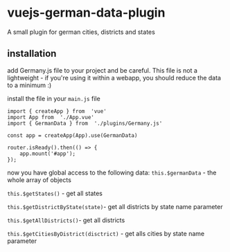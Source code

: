 # vuejs-german-data-plugin
A small plugin for german cities, districts and states


## installation
add Germany.js file to your project and be careful. This file is not a lightweight - if you're using it within a webapp, you should reduce the data to a minimum :) 

install the file in your ``main.js`` file

~~~ 
import { createApp } from  'vue'
import App from  './App.vue'
import { GermanData } from  './plugins/Germany.js'

const app = createApp(App).use(GermanData)

router.isReady().then(() => {
	app.mount('#app');
});
~~~

now you have global access to the following data:
``this.$germanData`` - the whole array of objects

``this.$getStates()`` - get all states

``this.$getDistrictByState(state)``- get all districts by state name parameter

``this.$getAllDistricts()``- get all districts

``this.$getCitiesByDistrict(disctrict)`` - get alls cities by state name parameter
